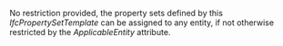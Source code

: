 No restriction provided, the property sets defined by this _IfcPropertySetTemplate_ can be assigned to any entity, if not
otherwise restricted by the _ApplicableEntity_ attribute.